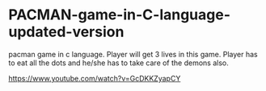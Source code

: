 # PACMAN-game-in-C-language-updated-version
pacman game in c language. Player will get 3 lives in this game. Player has to eat all the dots and he/she has to take care of the demons also.

https://www.youtube.com/watch?v=GcDKKZyapCY
